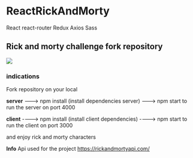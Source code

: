 # ReactRickAndMorty
React react-router Redux Axios Sass


<h2> Rick and morty challenge fork repository </h2>
<img src='https://imgix.bustle.com/uploads/image/2020/10/30/b7cb0bfe-d80f-441c-8a62-6c3e4305a0d0-img.webp?w=1200&h=630&q=70&fit=crop&crop=faces&fm=jpg' alt'img' />

<h3>indications</h3>

Fork repository on your local

**server**
---> npm install (install dependencies server)
---> npm start to run the server on port 4000


**client**
----> npm install (install client dependencies)
----> npm start to run the client on port 3000 

and enjoy rick and morty characters

**Info**
Api used for the project 
https://rickandmortyapi.com/
